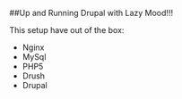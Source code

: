 ##Up and Running Drupal with Lazy Mood!!!

This setup have out of the box:
- Nginx
- MySql
- PHP5
- Drush
- Drupal